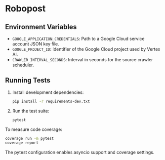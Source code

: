# Robopost
## Environment Variables

- `GOOGLE_APPLICATION_CREDENTIALS`: Path to a Google Cloud service account JSON key file.
- `GOOGLE_PROJECT_ID`: Identifier of the Google Cloud project used by Vertex AI.
- `CRAWLER_INTERVAL_SECONDS`: Interval in seconds for the source crawler scheduler.

## Running Tests

1. Install development dependencies:
   ```bash
   pip install -r requirements-dev.txt
   ```
2. Run the test suite:
   ```bash
   pytest
   ```

To measure code coverage:
```bash
coverage run -m pytest
coverage report
```
The pytest configuration enables asyncio support and coverage settings.